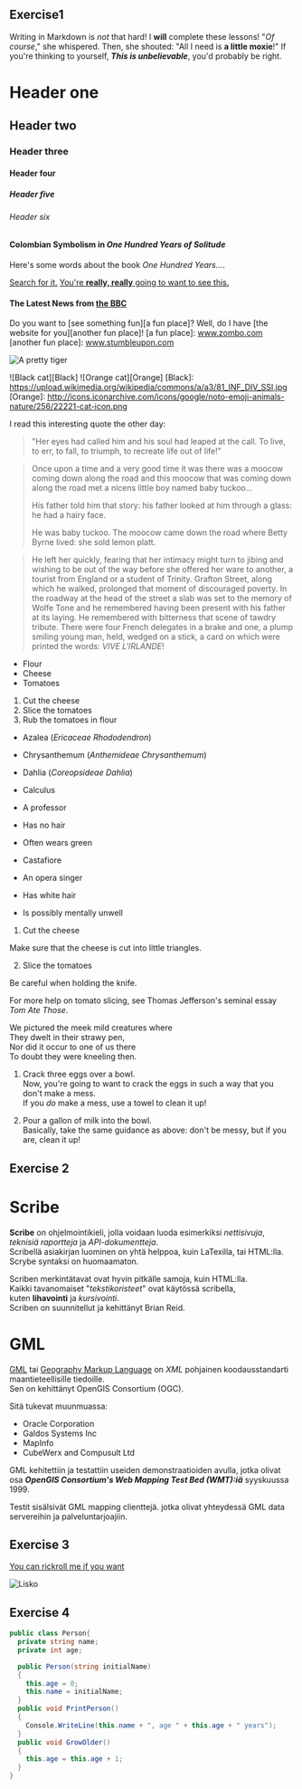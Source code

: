 ## Exercise1

Writing in Markdown is _not_ that hard!
I **will** complete these lessons!
"_Of course_," she whispered. Then, she shouted: "All I need is **a little moxie**!"
If you're thinking to yourself, **_This is unbelievable_**, you'd probably be right.

# Header one
## Header two
### Header three
#### Header four
##### Header five
###### Header six

#### Colombian Symbolism in _One Hundred Years of Solitude_
Here's some words about the book _One Hundred Years..._.

[Search for it.](www.google.com)
[You're **really, really** going to want to see this.](www.dailykitten.com)
#### The Latest News from [the BBC](www.bbc.com/news)

Do you want to [see something fun][a fun place]?
Well, do I have [the website for you][another fun place]!
[a fun place]: www.zombo.com
[another fun place]: www.stumbleupon.com

![A pretty tiger](https://upload.wikimedia.org/wikipedia/commons/5/56/Tiger.50.jpg)


![Black cat][Black]
![Orange cat][Orange]
[Black]: https://upload.wikimedia.org/wikipedia/commons/a/a3/81_INF_DIV_SSI.jpg  
[Orange]: http://icons.iconarchive.com/icons/google/noto-emoji-animals-nature/256/22221-cat-icon.png

I read this interesting quote the other day:
> "Her eyes had called him and his soul had leaped at the call. To live, to err, to fall, to triumph, to recreate life out of life!"

>Once upon a time and a very good time it was there was a moocow coming down along the road and this moocow that was coming down along the road met a nicens little boy named baby tuckoo...
>
>His father told him that story: his father looked at him through a glass: he had a hairy face.
>
>He was baby tuckoo. The moocow came down the road where Betty Byrne lived: she sold lemon platt.

>He left her quickly, fearing that her intimacy might turn to jibing and wishing to be out of the way before she offered her ware to another, a tourist from England or a student of Trinity. Grafton Street, along which he walked, prolonged that moment of discouraged poverty. In the roadway at the head of the street a slab was set to the memory of Wolfe Tone and he remembered having been present with his father at its laying. He remembered with bitterness that scene of tawdry tribute. There were four French delegates in a brake and one, a plump smiling young man, held, wedged on a stick, a card on which were printed the words: _VIVE L'IRLANDE_!

* Flour
* Cheese
* Tomatoes

1. Cut the cheese
2. Slice the tomatoes
3. Rub the tomatoes in flour

* Azalea (_Ericaceae Rhododendron_)
* Chrysanthemum (_Anthemideae Chrysanthemum_)
* Dahlia (_Coreopsideae Dahlia_)

* Calculus
 * A professor
 * Has no hair
 * Often wears green
* Castafiore
 * An opera singer
 * Has white hair
  * Is possibly mentally unwell

  1. Cut the cheese

 Make sure that the cheese is cut into little triangles.

2. Slice the tomatoes

 Be careful when holding the knife.

 For more help on tomato slicing, see Thomas Jefferson's    seminal essay _Tom Ate Those_.

 We pictured the meek mild creatures where  
They dwelt in their strawy pen,  
Nor did it occur to one of us there  
To doubt they were kneeling then.

1. Crack three eggs over a bowl.  
 Now, you're going to want to crack the eggs in such a way that you don't make a mess.  
If you _do_ make a mess, use a towel to clean it up!

2. Pour a gallon of milk into the bowl.  
 Basically, take the same guidance as above: don't be messy, but if you are, clean it up!

 ## Exercise 2

 # Scribe

  **Scribe** on ohjelmointikieli, jolla voidaan luoda esimerkiksi _nettisivuja_,   
 _teknisiä raportteja_ ja _API-dokumentteja_.  
 Scribellä asiakirjan luominen on yhtä helppoa, kuin LaTexilla, tai HTML:lla.  
 Scrybe syntaksi on huomaamaton.  

  Scriben merkintätavat ovat hyvin pitkälle samoja, kuin HTML:lla.  
 Kaikki tavanomaiset "_tekstikoristeet_" ovat käytössä scribella,  
 kuten **lihavointi** ja _kursivointi_.  
 Scriben on suunnitellut ja kehittänyt Brian Reid.

 # GML

 [GML][GML] tai [Geography Markup Language][GML] on _XML_ pohjainen koodausstandarti maantieteellisille tiedoille.  
Sen on kehittänyt OpenGIS Consortium (OGC).

 Sitä tukevat muunmuassa:
 * Oracle Corporation
 * Galdos Systems Inc
 * MapInfo
 * CubeWerx and Compusult Ltd

 GML kehitettiin ja testattiin useiden demonstraatioiden avulla, 
 jotka olivat osa **_OpenGIS Consortium's Web Mapping Test Bed (WMT):iä_** syyskuussa 1999.  

 Testit sisälsivät GML mapping clienttejä. 
 jotka olivat yhteydessä GML data servereihin ja palveluntarjoajiin.

[GML]: https://www.w3.org/Mobile/posdep/GMLIntroduction.html



## Exercise 3

[You can rickroll me if you want][video]

![Lisko](https://images.cdn.yle.fi/image/upload/f_auto,fl_progressive/q_88/w_2131,h_1198,c_crop,x_0,y_100/w_1100,h_620,c_fit/v1442334776/17-3352355f84833d1153.jpg)

[video]: https://www.youtube.com/watch?v=dQw4w9WgXcQ


## Exercise 4
```csharp
public class Person{
  private string name;
  private int age;

  public Person(string initialName)
  {
    this.age = 0;
    this.name = initialName;
  }
  public void PrintPerson()
  {
    Console.WriteLine(this.name + ", age " + this.age + " years");
  }
  public void GrowOlder()
  {
    this.age = this.age + 1;
  }
}
```
